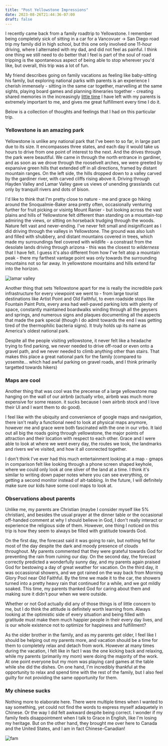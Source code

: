 ```yaml
---
title: "Post Yellowstone Impressions"
date: 2023-08-26T21:44:36-07:00
draft: false
---
```


I recently came back from a family roadtrip to Yellowstone. I remember being completely sick of sitting in a car for a Vancovuer -> San Diego road trip my family did in high school, but this one only involved one 11-hour driving, where I alternated with my dad, and did not feel as painful. I think one thing we still need to do better that I feel is part of the soul of road tripping is the spontaneous aspect of being able to stop wherever you'd like, but overall, this trip was a lot of fun.

My friend describes going on family vacations as feeling like baby-sitting his family, but exploring national parks with parents is an experience I cherish immensely - sitting in the same car together, marvelling at the same sights, playing board games and planning itineraries together  - creating shared memories in the increasingly [little time](https://waitbutwhy.com/2015/12/the-tail-end.html) I have left with my parents is extremely important to me, and gives me great fulfillment every time I do it.

Below is a collection of thoughts and feelings that I had on this particular trip.

### Yellowstone is an amazing park

Yellowstone is unlike any national park that I've been to so far, in large part due to its size. It encompasses three states, and each day it would take us hours to drive from one point of interest to the next. And the drives through the park were beautiful. We came in through the north entrance in gardiner, and as soon as we drove through the rooselvelt arches, we were greeted by expansive green hills that extended off in all directions, framed by distant mountain ranges. On the left side, the hills dropped down to a valley carved by the gardiner river, with carved cliffs rising above it. Driving through Hayden Valley and Lamar Valley gave us views of unending grasslands cut only by tranquill rivers and dots of bison.

I'd like to think that I'm pretty close to nature - me and grace go hiking around the Snoqualmie-Baker area pretty often, occasionally venturing further for fruit picking or visintg Mount Ranier - but looking across the vast plains and hills of Yellowstone felt different than standing on a mountain-top admiring the views, or sitting on horseback trudging through the woods. Nature felt vast and never-ending. I've never felt small and insignificant as I did driving through the valleys in Yellowstone. The ground was also lush and filled with shubbery, and distant mountains covered in trees, which made my surroundings feel covered with wildlife - a constrast from the desolate lands driving through arizona - this was the closest to _wilderness_ that I have felt. I guess it's also different from how I've felt atop a mountain peak - there my farthest vantage point was only towards the surrounding mountains not so far away. In yellowstone mountains and hills extend far into the horizon.

![lamar valley](/post-yellowstone-impressions-1.jpg)

Another thing that sets Yellowstone apart for me is really the incredible park infrastructure for every viewpoint we went to - from large tourist destinations like Artist Point and Old Faithful, to even roadside stops like Fountain Paint Pots, every area had well-paved parking lots with plenty of space, constantly maintained boardwalks winding through all the geysers and springs, and numerous signs and plaques documenting all the aspects that made the park special (though I do admit towards the end I was getting tired of the thermophilic bacteria signs). It truly holds up its name as America's oldest national park.

Despite all the people visiting yellowstone, it never felt like a headache trying to find parking, we never needed to drive off-road or even onto a gravel path, and we never needed to climb anything other than stairs. That makes this place a great national park for the family (compared to yosemite... which had awful parking on gravel roads, and I think primarily targetted towards hikers)

### Maps are cool

Another thing that was cool was the precense of a large yellowstone map hanging on the wall of our airbnb (actually vrbo, airbnb was much more expensive for some reason. it sucks because I own airbnb stock and I love their UI and I want them to do good).

I feel like with the ubiquity and convenience of google maps and navigation, there isn't really a functional need to look at physical maps anymore, however me and grace were both fascinated with the one in our vrbo. It laid out all big the roads going through yellowstone, the major points of attraction and their location with respect to each other. Grace and I were able to look at where we went every day, the routes we took, the landmarks and rivers we've visited, and how it all connected together.

I don't think I've ever had this much entertainment looking at a map - gmaps in comparison felt like looking through a phone screen shaped keyhole, where we could only look at one sliver of the land at a time. I think it's similar to writing down paper notes where you can see everything, or getting a second monitor instead of alt-tabbing. In the future, I will definitely make sure our kids have some cool maps to look at.

### Observations about parents

Unlike me, my parents are Christian (maybe I consider myself like 5% christian), and besides the usual prayer at the dinner table or the occasional off-handed comment at why I should believe in God, I don't really interact or experience the religious side of them. However, one thing I noticed on this trip is how they seem to always be filled with gratitude towards God.

On the first day, the forecast said it was going to rain, but nothing fell for most of the day despite the dark and moody presence of clouds throughout. My parents commented that they were grateful towards God for preventing the rain from ruining our day.
On the second day, the forecast correctly predicted a wonderfully sunny day, and my parents again praised God for bestowing a day of great weather for vacation.
On the third day, it was occassional showers, and we got rained on the way back from Morning Glory Pool near Old Faithful. By the time we made it to the car, the showers turned into a pretty heavy rain that continued for a while, and we got mildly soaked. This time, my parents thanked God for caring about them and making sure it didn't pour when we were outside.

Whether or not God actually did any of those things is of little concern to me, but I do think the attitude is definitely worth learning from. Always looking at the optimistic side of every situation and being filled with gratitude must make them much happier people in their every day lives, and is our whole existence not to optimize for happiness and fulfillment?

As the older brother in the family, and as my parents get older, I feel like I should be helping out my parents more, and vacation should be a time for them to completely relax and detach from work. However at many times during the vacation, I felt like in fact I was the one kicking back and relaxing, while my parents (primarily my mom) were doing the majority of the work. At one point everyone but my mom was playing card games at the table while she did the dishes. On one hand, I'm incredibly thankful at the opportunity to relax and spend time with the rest of the family, but I also feel guilty for not providing the same opportunity for them.

### My chinese sucks

Nothing more to elaborate here. There were multiple times when I wanted to say something, yet could not find the words to express myself adaquetely in Chinese. Or the way I did felt awkward despite being correct. I wonder if my family feels disappointment when I talk to Grace in English, like I'm losing my heritage. But on the other hand, they brought me over here to Canada and the United States, and I am in fact Chinese-Canadian!

![fam](/post-yellowstone-impressions-2.jpg)